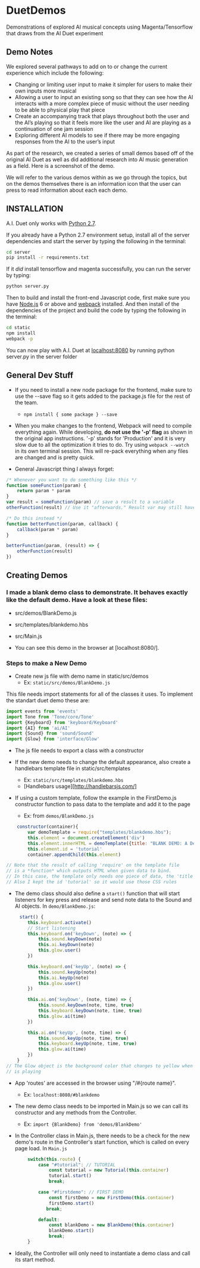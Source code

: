 # DuetDemos
Demonstrations of explored AI musical concepts using Magenta/Tensorflow that draws from the AI Duet experiment

## Demo Notes
We explored several pathways to add on to or change the current experience which include the following:

+ Changing or limiting user input to make it simpler for users to make their own inputs more musical
+ Allowing a user to input an existing song so that they can see how the AI interacts with a more complex piece of music without the user needing to be able to physical play that piece
+ Create an accompanying track that plays throughout both the user and the AI’s playing so that it feels more like the user and AI are playing as a continuation of one jam session
+ Exploring different AI models to see if there may be more engaging responses from the AI to the user’s input

As part of the research, we created a series of small demos based off of the original AI Duet as well as did additional research into AI music generation as a field. Here is a screenshot of the demo.

We will refer to the various demos within as we go through the topics, but on the demos themselves there is an information icon that the user can press to read information about each each demo.

## INSTALLATION

A.I. Duet only works with [Python 2.7](https://www.python.org/download/releases/2.7/).

If you already have a Python 2.7 environment setup, install all of the server dependencies and start the server by typing the following in the terminal:

```bash
cd server
pip install -r requirements.txt
```

If it _did_ install tensorflow and magenta successfully, you can run the server by typing:

```bash
python server.py
```

Then to build and install the front-end Javascript code, first make sure you have [Node.js](https://nodejs.org) 6 or above and [webpack](https://webpack.github.io/) installed. And then install of the dependencies of the project and build the code by typing the following in the terminal: 

```bash
cd static
npm install
webpack -p
```

You can now play with A.I. Duet at [localhost:8080](http://localhost:8080) by running python server.py in the server folder

## General Dev Stuff
+ If you need to install a new node package for the frontend, make sure to use the --save flag so it gets added
to the package.js file for the rest of the team.
    - `npm install { some package } --save`

+ When you make changes to the frontend, Webpack will need to compile everything again.
While developing, **do not use the '-p' flag** as shown in the original app instructions.
'-p' stands for 'Production' and it is very slow due to all the optimization it tries to do.
Try using `webpack --watch` in its own terminal session. This will re-pack everything when
any files are changed and is pretty quick.

+ General Javascript thing I always forget:
```javascript
/* Whenever you want to do something like this */
function someFunction(param) {
    return param * param
}
var result = someFunction(param) // save a result to a variable
otherFunction(result) // Use it "afterwards." Result var may still have no value

/* Do this instead */
function betterFunction(param, callback) {
    callback(param * param)
}

betterFunction(param, (result) => {
    otherFunction(result)
})
```
## Creating Demos
### I made a blank demo class to demonstrate. It behaves exactly like the default demo. Have a look at these files:
+ src/demos/BlankDemo.js
+ src/templates/blankdemo.hbs
+ src/Main.js

+ You can see this demo in the browser at [localhost:8080/].

### Steps to make a New Demo
+ Create new js file with demo name in static/src/demos
    - Ex: `static/src/demos/BlankDemo.js`

This file needs import statements for all of the classes it uses. To implement the
standart duet demo these are:
```javascript
import events from 'events'
import Tone from 'Tone/core/Tone'
import {Keyboard} from 'keyboard/Keyboard'
import {AI} from 'ai/AI'
import {Sound} from 'sound/Sound'
import {Glow} from 'interface/Glow'
```

+ The js file needs to export a class with a constructor

+ If the new demo needs to change the default appearance, also create a
handlebars template file in static/src/templates
    - Ex: `static/src/templates/blankdemo.hbs`
    - [Handlebars usage][http://handlebarsjs.com/]

+ If using a custom template, follow the example in the FirstDemo.js constructor
function to pass data to the template and add it to the page
    - Ex: from `demos/BlankDemo.js`
```javascript
    constructor(container){
        var demoTemplate = require("templates/blankdemo.hbs");
        this.element = document.createElement('div')
        this.element.innerHTML = demoTemplate({title: "BLANK DEMO: A Demo of a Demo"});
        this.element.id = 'tutorial'
        container.appendChild(this.element)

// Note that the result of calling 'require' on the template file
// is a *function* which outputs HTML when given data to bind.
// In this case, the template only needs one piece of data, the 'title'.
// Also I kept the id 'tutorial' so it would use those CSS rules
```

+ The demo class should also define a `start()` function that will start listeners
for key press and release and send note data to the Sound and AI objects.
In `demo/BlankDemo.js`:
```javascript
     start() {
        this.keyboard.activate()
        // Start listening
        this.keyboard.on('keyDown', (note) => {
            this.sound.keyDown(note)
            this.ai.keyDown(note)
            this.glow.user()
        })

        this.keyboard.on('keyUp', (note) => {
            this.sound.keyUp(note)
            this.ai.keyUp(note)
            this.glow.user()
        })

        this.ai.on('keyDown', (note, time) => {
            this.sound.keyDown(note, time, true)
            this.keyboard.keyDown(note, time, true)
            this.glow.ai(time)
        })

        this.ai.on('keyUp', (note, time) => {
            this.sound.keyUp(note, time, true)
            this.keyboard.keyUp(note, time, true)
            this.glow.ai(time)
        })
    }
// The Glow object is the background color that changes to yellow when the AI
// is playing
```

+ App 'routes' are accessed in the browser using "/#{route name}".
    - Ex: `localhost:8080/#blankdemo`

+ The new demo class needs to be imported in Main.js so we can call its constructor
and any methods from the Controller.
    - Ex: `import {BlankDemo} from 'demos/BlankDemo'`

+ In the Controller class in Main.js, there needs to be a check for the new
demo's route in the Controller's start function, which is called on every page load.
In `Main.js`
```javascript
        switch(this.route) {
            case "#tutorial": // TUTORIAL
                const tutorial = new Tutorial(this.container)
                tutorial.start()
                break;

            case "#firstdemo": // FIRST DEMO
                const firstDemo = new FirstDemo(this.container)
                firstDemo.start()
               break;

            default:
                const blankDemo = new BlankDemo(this.container)
                blankDemo.start()
                break;
        }
```

+ Ideally, the Controller will only need to instantiate a demo class and
call its start method.
